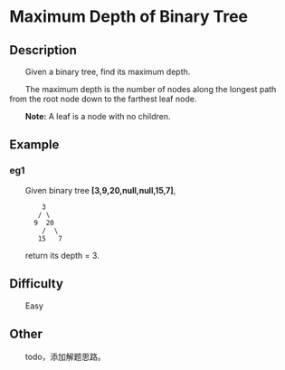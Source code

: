# Maximum Depth of Binary Tree

## Description

&emsp;&emsp;Given a binary tree, find its maximum depth.

&emsp;&emsp;The maximum depth is the number of nodes along the longest path from the root node down to the farthest 
leaf node.

&emsp;&emsp;**Note:** A leaf is a node with no children.


## Example

### eg1

&emsp;&emsp;Given binary tree **\[3,9,20,null,null,15,7\]**,

```
        3
       / \
      9  20
        /  \
       15   7
```

&emsp;&emsp;return its depth = 3.

## Difficulty

&emsp;&emsp;Easy

## Other

&emsp;&emsp;todo，添加解题思路。
